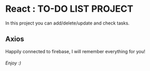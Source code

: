 # React : TO-DO LIST PROJECT

In this project you can add/delete/update and check tasks.

## Axios

Happily connected to firebase, I will remember everything for you!


###### Enjoy :)
